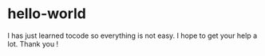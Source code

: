 # hello-world
I has just learned tocode so everything is not easy. I hope to get your help a lot. Thank you !

